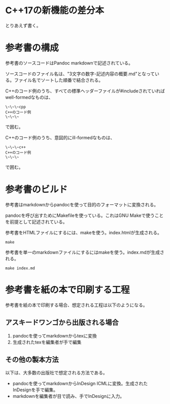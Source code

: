 # C++17の新機能の差分本

とりあえず書く。

# 参考書の構成

参考書のソースコードはPandoc markdownで記述されている。

ソースコードのファイル名は、"3文字の数字-記述内容の概要.md"となっている。ファイル名でソートした順番で結合される。

C++のコード例のうち、すべての標準ヘッダーファイルが#includeされていればwell-formedなものは、

~~~
\~\~\~cpp
C++のコード例
\~\~\~
~~~

で囲む。

C++のコード例のうち、意図的にill-formedなものは、

~~~
\~\~\~c++
C++のコード例
\~\~\~
~~~

で囲む。


# 参考書のビルド

参考書はmarkdownからpandocを使って目的のフォーマットに変換される。

pandocを呼び出すためにMakefileを使っている。これはGNU Makeで使うことを前提として記述されている。

参考書をHTMLファイルにするには、makeを使う。index.htmlが生成される。

~~~
make
~~~

参考書を単一のmarkdownファイルにするにはmakeを使う。index.mdが生成される。

~~~
make index.md
~~~



# 参考書を紙の本で印刷する工程

参考書を紙の本で印刷する場合、想定される工程は以下のようになる。

## アスキードワンゴから出版される場合

1. pandocを使ってmarkdownからtexに変換
1. 生成されたtexを編集者が手で編集

## その他の製本方法

以下は、大多数の出版社で想定される方法である。

+ pandocを使ってmarkdownからInDesign ICMLに変換。生成されたInDesignを手で編集。
+ markdownを編集者が目で読み、手でInDesignに入力。
